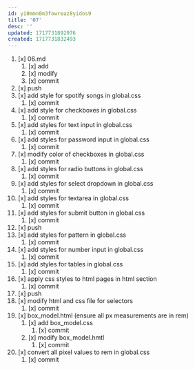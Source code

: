 ```yaml
---
id: yi0mmn0m3fowreaz8yidos9
title: '07'
desc: ''
updated: 1717731892976
created: 1717731832493
---
```


1. [x] 06.md
    1. [x] add
    1. [x] modify
    1. [x] commit
1. [x] push
1. [x] add style for spotify songs in global.css
    1. [x] commit
1. [x] add style for checkboxes in global.css
    1. [x] commit
1. [x] add styles for text input in global.css
    1. [x] commit
1. [x] add styles for password input in global.css
    1. [x] commit
1. [x] modify color of checkboxes in global.css
    1. [x] commit
1. [x] add styles for radio buttons in global.css
    1. [x] commit
1. [x] add styles for select dropdown in global.css
    1. [x] commit
1. [x] add styles for textarea in global.css
    1. [x] commit
1. [x] add styles for submit button in global.css
    1. [x] commit
1. [x] push
1. [x] add styles for pattern in global.css
    1. [x] commit
1. [x] add styles for number input in global.css
    1. [x] commit
1. [x] add styles for tables in global.css
    1. [x] commit
1. [x] apply css styles to html pages in html section
    1. [x] commit
1. [x] push
1. [x] modify html and css file for selectors
    1. [x] commit
1. [x] box_model.html (ensure all px measurements are in rem)
    1. [x] add box_model.css
        1. [x] commit
    1. [x] modify box_model.hmtl
        1. [x] commit
1. [x] convert all pixel values to rem in global.css
    1. [x] commit